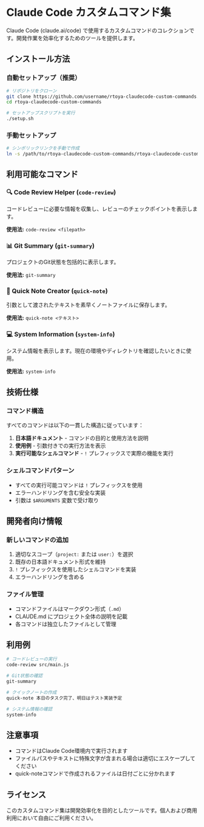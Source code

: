 # Claude Code カスタムコマンド集

Claude Code (claude.ai/code) で使用するカスタムコマンドのコレクションです。開発作業を効率化するためのツールを提供します。

## インストール方法

### 自動セットアップ（推奨）

```bash
# リポジトリをクローン
git clone https://github.com/username/rtoya-claudecode-custom-commands.git
cd rtoya-claudecode-custom-commands

# セットアップスクリプトを実行
./setup.sh
```

### 手動セットアップ

```bash
# シンボリックリンクを手動で作成
ln -s /path/to/rtoya-claudecode-custom-commands/rtoya-claudecode-custom-commands ~/.claude/commands/rtoya-claudecode-custom-commands
```

## 利用可能なコマンド

### 🔍 Code Review Helper (`code-review`)
コードレビューに必要な情報を収集し、レビューのチェックポイントを表示します。

**使用法:** `code-review <filepath>`

### 📊 Git Summary (`git-summary`)
プロジェクトのGit状態を包括的に表示します。

**使用法:** `git-summary`

### 📝 Quick Note Creator (`quick-note`)
引数として渡されたテキストを素早くノートファイルに保存します。

**使用法:** `quick-note <テキスト>`

### 💻 System Information (`system-info`)
システム情報を表示します。現在の環境やディレクトリを確認したいときに使用。

**使用法:** `system-info`

## 技術仕様

### コマンド構造
すべてのコマンドは以下の一貫した構造に従っています：

1. **日本語ドキュメント** - コマンドの目的と使用方法を説明
2. **使用例** - 引数付きでの実行方法を表示
3. **実行可能なシェルコマンド** - `!` プレフィックスで実際の機能を実行

### シェルコマンドパターン
- すべての実行可能コマンドは `!` プレフィックスを使用
- エラーハンドリングを含む安全な実装
- 引数は `$ARGUMENTS` 変数で受け取り

## 開発者向け情報

### 新しいコマンドの追加
1. 適切なスコープ（`project:` または `user:`）を選択
2. 既存の日本語ドキュメント形式を維持
3. `!` プレフィックスを使用したシェルコマンドを実装
4. エラーハンドリングを含める

### ファイル管理
- コマンドファイルはマークダウン形式（`.md`）
- CLAUDE.md にプロジェクト全体の説明を記載
- 各コマンドは独立したファイルとして管理

## 利用例

```bash
# コードレビューの実行
code-review src/main.js

# Git状態の確認
git-summary

# クイックノートの作成
quick-note 本日のタスク完了、明日はテスト実装予定

# システム情報の確認
system-info
```

## 注意事項

- コマンドはClaude Code環境内で実行されます
- ファイルパスやテキストに特殊文字が含まれる場合は適切にエスケープしてください
- quick-noteコマンドで作成されるファイルは日付ごとに分かれます

## ライセンス

このカスタムコマンド集は開発効率化を目的としたツールです。個人および商用利用において自由にご利用ください。